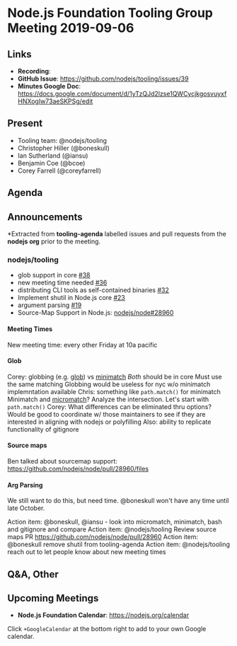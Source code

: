 # Node.js Foundation Tooling Group Meeting 2019-09-06

## Links

- **Recording**:
- **GitHub Issue**: https://github.com/nodejs/tooling/issues/39
- **Minutes Google Doc**: https://docs.google.com/document/d/1yTzQJd2lzse1QWCycjkgosvuyxfHNXogIw73aeSKPSg/edit

## Present

- Tooling team: @nodejs/tooling
- Christopher Hiller (@boneskull)
- Ian Sutherland (@iansu)
- Benjamin Coe (@bcoe)
- Corey Farrell (@coreyfarrell)

## Agenda

## Announcements

*Extracted from **tooling-agenda** labelled issues and pull requests from the **nodejs org** prior to the meeting.

### nodejs/tooling

- glob support in core [#38](https://github.com/nodejs/tooling/issues/38)
- new meeting time needed [#36](https://github.com/nodejs/tooling/issues/36)
- distributing CLI tools as self-contained binaries [#32](https://github.com/nodejs/tooling/issues/32)
- Implement shutil in Node.js core [#23](https://github.com/nodejs/tooling/issues/23)
- argument parsing [#19](https://github.com/nodejs/tooling/issues/19)
- Source-Map Support in Node.js: [nodejs/node#28960](https://github.com/nodejs/node/pull/28960/files)

#### Meeting Times

New meeting time: every other Friday at 10a pacific

#### Glob

Corey:  globbing (e.g. [glob](https://npm.im/glob)) vs [minimatch](https://npm.im/minimatch)
        *Both* should be in core
        Must use the same matching
        Globbing would be useless for nyc w/o minimatch implemntation available
Chris:  something like `path.match()` for minimatch
        Minimatch and [micromatch](https://npm.im/micromatch)? Analyze the intersection.
        Let's start with `path.match()`
Corey:  What differences can be eliminated thru options?
        Would be good to coordinate w/ those maintainers to see if they are interested in aligning with nodejs or polyfilling
        Also: ability to replicate functionality of gitignore

#### Source maps

Ben talked about sourcemap support: https://github.com/nodejs/node/pull/28960/files

#### Arg Parsing

We still want to do this, but need time.  @boneskull won't have any time until late October.

Action item: @boneskull, @iansu - look into micromatch, minimatch, bash and gitignore and compare
Action item: @nodejs/tooling Review source maps PR https://github.com/nodejs/node/pull/28960
Action item: @boneskull remove shutil from tooling-agenda
Action item: @nodejs/tooling reach out to let people know about new meeting times

## Q&A, Other

## Upcoming Meetings

- **Node.js Foundation Calendar**: https://nodejs.org/calendar

Click `+GoogleCalendar` at the bottom right to add to your own Google calendar.
